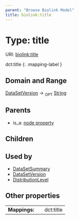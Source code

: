```yaml
---
parent: "Browse Biolink Model"
title: biolink:title
---
```


# Type: title




URI: [biolink:title](https://w3id.org/biolink/vocab/title)

dct:title
{: .mapping-label }



## Domain and Range

[DataSetVersion](DataSetVersion.md) ->  <sub>OPT</sub> [String](types/String.md)

## Parents

 *  is_a: [node property](node_property.md)

## Children


## Used by

 * [DataSetSummary](DataSetSummary.md)
 * [DataSetVersion](DataSetVersion.md)
 * [DistributionLevel](DistributionLevel.md)

## Other properties

|  |  |  |
| --- | --- | --- |
| **Mappings:** | | dct:title |

